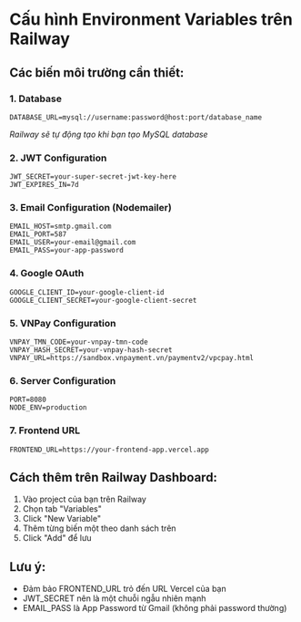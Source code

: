 # Cấu hình Environment Variables trên Railway

## Các biến môi trường cần thiết:

### 1. Database
```
DATABASE_URL=mysql://username:password@host:port/database_name
```
*Railway sẽ tự động tạo khi bạn tạo MySQL database*

### 2. JWT Configuration
```
JWT_SECRET=your-super-secret-jwt-key-here
JWT_EXPIRES_IN=7d
```

### 3. Email Configuration (Nodemailer)
```
EMAIL_HOST=smtp.gmail.com
EMAIL_PORT=587
EMAIL_USER=your-email@gmail.com
EMAIL_PASS=your-app-password
```

### 4. Google OAuth
```
GOOGLE_CLIENT_ID=your-google-client-id
GOOGLE_CLIENT_SECRET=your-google-client-secret
```

### 5. VNPay Configuration
```
VNPAY_TMN_CODE=your-vnpay-tmn-code
VNPAY_HASH_SECRET=your-vnpay-hash-secret
VNPAY_URL=https://sandbox.vnpayment.vn/paymentv2/vpcpay.html
```

### 6. Server Configuration
```
PORT=8080
NODE_ENV=production
```

### 7. Frontend URL
```
FRONTEND_URL=https://your-frontend-app.vercel.app
```

## Cách thêm trên Railway Dashboard:

1. Vào project của bạn trên Railway
2. Chọn tab "Variables"
3. Click "New Variable"
4. Thêm từng biến một theo danh sách trên
5. Click "Add" để lưu

## Lưu ý:
- Đảm bảo FRONTEND_URL trỏ đến URL Vercel của bạn
- JWT_SECRET nên là một chuỗi ngẫu nhiên mạnh
- EMAIL_PASS là App Password từ Gmail (không phải password thường) 